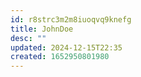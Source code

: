 ```yaml
---
id: r8strc3m2m8iuoqvq9knefg
title: JohnDoe
desc: ""
updated: 2024-12-15T22:35
created: 1652950801980
---
```


